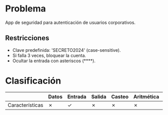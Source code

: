 # Problema

App de seguridad para autenticación de usuarios corporativos.

## Restricciones

- Clave predefinida: 'SECRETO2024' (case-sensitive).
- Si falla 3 veces, bloquear la cuenta.
- Ocultar la entrada con asteriscos (****).

# Clasificación
|  | Datos | Entrada | Salida | Casteo | Aritmética | Relacionales | Lógicos | Condicionales | Ciclo | Matrices | Funciones |
|----------|-------|---------|--------|--------|------------|--------------|---------|---------------|-------|----------|-------------|
| Características | ✗ | ✓ | ✗ | ✗ | ✗ | ✓ | ✓ | ✗ | ✗ | ✗ | ✗ |
